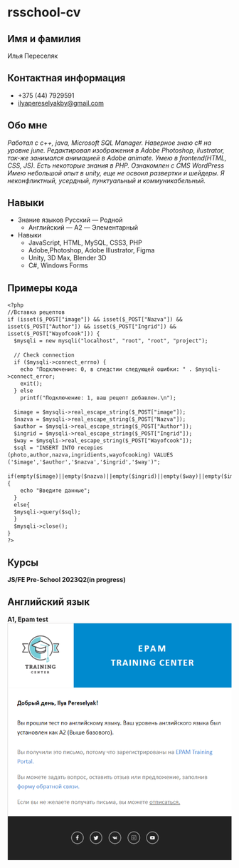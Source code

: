 # rsschool-cv

## Имя и фамилия
Илья Переселяк
## Контактная информация
* +375 (44) 7929591
* ilyapereselyakby@gmail.com 
## Обо мне
_Работал с с++, java, Microsoft SQL Manager. Наверное знаю c# на уровне june. Редактировал изображения в Adobe Photoshop, ilustrator, так-же занимался анимацией в Adobe animate. Умею в frontend(HTML, CSS, JS). Есть некоторые знания в  PHP. Ознакомлен с CMS WordPress Имею небольшой опыт в unity, еще не освоил развертки и шейдеры. Я неконфликтный, усердный, пунктуальный и коммуникабельный._
## Навыки
* Знание языков	Русский — Родной
    * Английский — A2 — Элементарный
* Навыки
    * JavaScript, HTML, MySQL, CSS3, PHP  
    * Adobe,Photoshop, Adobe Illustrator, Figma  
    * Unity, 3D Max, Blender 3D 
    * C#, Windows Forms
## Примеры кода
```PHP, проект-электронная книга рецептов, функция для добавления рецептов в базу данных
<?php
//Вставка рецептов
if (isset($_POST["image"]) && isset($_POST["Nazva"]) && isset($_POST["Author"]) && isset($_POST["Ingrid"]) && isset($_POST["Wayofcook"])) {
  $mysqli = new mysqli("localhost", "root", "root", "project");

  // Check connection
  if ($mysqli->connect_errno) {
    echo "Подключение: 0, в следстии следующей ошибки: " . $mysqli->connect_error;
    exit();
  } else
    printf("Подключение: 1, ваш рецепт добавлен.\n");

  $image = $mysqli->real_escape_string($_POST["image"]);
  $nazva = $mysqli->real_escape_string($_POST["Nazva"]);
  $author = $mysqli->real_escape_string($_POST["Author"]);
  $ingrid = $mysqli->real_escape_string($_POST["Ingrid"]);
  $way = $mysqli->real_escape_string($_POST["Wayofcook"]);
  $sql = "INSERT INTO recepies (photo,author,nazva,ingridients,wayofcooking) VALUES ('$image','$author','$nazva','$ingrid','$way')";
  if(empty($image)||empty($nazva)||empty($ingrid)||empty($way)||empty($image)&&empty($nazva)&&empty($ingrid)&&empty($way)){
    echo "Введите данные"; 
  }
  else{
  $mysqli->query($sql);
  }
  $mysqli->close();
}
?>
```
## Курсы
__JS/FE Pre-School 2023Q2(in progress)__
## Английский язык
__A1, Epam test__
![Письмо подтверждающее наличие А1 уровня](EpamEngTest.png)